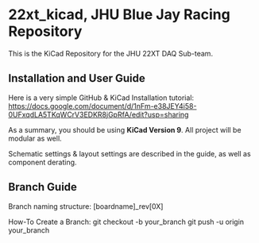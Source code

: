 # 22xt_kicad, JHU Blue Jay Racing Repository
This is the KiCad Repository for the JHU 22XT DAQ Sub-team.


## Installation and User Guide
Here is a very simple GitHub & KiCad Installation tutorial: https://docs.google.com/document/d/1nFm-e38JEY4i58-0UFxqdLA5TKqWCrV3EDKR8jGpRfA/edit?usp=sharing 

As a summary, you should be using **KiCad Version 9**. All project will be modular as well. 

Schematic settings & layout settings are described in the guide, as well as component derating.

## Branch Guide
Branch naming structure: [boardname]_rev[0X]

How-To Create a Branch:
git checkout -b your_branch
git push -u origin your_branch
